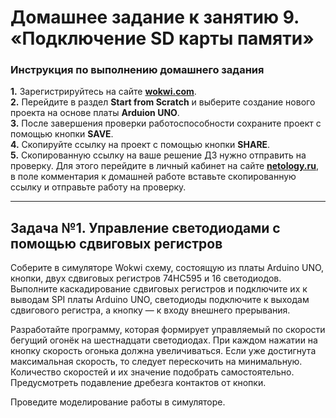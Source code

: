 # Домашнее задание к занятию 9. «Подключение SD карты памяти»
### Инструкция по выполнению домашнего задания
**1.** Зарегистрируйтесь на сайте **[wokwi.com](https://wokwi.com/)**.<br>
**2.** Перейдите в раздел **Start from Scratch** и выберите создание нового проекта на основе платы **Arduion UNO**.<br>
**3.** После завершения проверки работоспособности сохраните проект с помощью кнопки **SAVE**.<br>
**4.** Скопируйте ссылку на проект с помощью кнопки **SHARE**.<br>
**5.** Скопированную ссылку на ваше решение ДЗ нужно отправить на проверку. Для этого перейдите в личный кабинет на сайте **[netology.ru](https://netology.ru/)**, в поле комментария к домашней работе вставьте скопированную ссылку и отправьте работу на проверку.

------------

## Задача №1. Управление светодиодами с помощью сдвиговых регистров

Соберите в симуляторе Wokwi схему, состоящую из платы Arduino UNO, кнопки, двух сдвиговых регистров 74HC595 и 16 светодиодов. Выполните каскадирование сдвиговых регистров и подключите их к выводам SPI платы Arduino UNO, светодиоды подключите к выходам сдвигового регистра, а кнопку — к входу внешнего прерывания.<br>

Разработайте программу, которая формирует управляемый по скорости бегущий огонёк на шестнадцати светодиодах. При каждом нажатии на кнопку скорость огонька должна увеличиваться. Если уже достигнута максимальная скорость, то следует перескочить на минимальную. Количество скоростей и их значение подобрать самостоятельно. Предусмотреть подавление дребезга контактов от кнопки.<br>

Проведите моделирование работы в симуляторе.<br>
